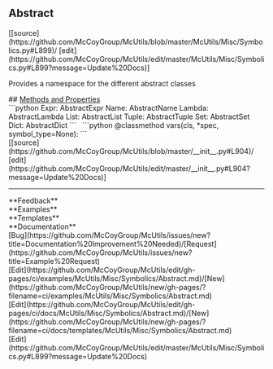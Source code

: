 ## <a id="McUtils.McUtils.Misc.Symbolics.Abstract">Abstract</a> 

<div class="docs-source-link" markdown="1">
[[source](https://github.com/McCoyGroup/McUtils/blob/master/McUtils/Misc/Symbolics.py#L899)/
[edit](https://github.com/McCoyGroup/McUtils/edit/master/McUtils/Misc/Symbolics.py#L899?message=Update%20Docs)]
</div>

Provides a namespace for the different abstract classes







<div class="collapsible-section">
 <div class="collapsible-section collapsible-section-header" markdown="1">
## <a class="collapse-link" data-toggle="collapse" href="#methods" markdown="1"> Methods and Properties</a> <a class="float-right" data-toggle="collapse" href="#methods"><i class="fa fa-chevron-down"></i></a>
 </div>
 <div class="collapsible-section collapsible-section-body collapse show" id="methods" markdown="1">
 ```python
Expr: AbstractExpr
Name: AbstractName
Lambda: AbstractLambda
List: AbstractList
Tuple: AbstractTuple
Set: AbstractSet
Dict: AbstractDict
```
<a id="McUtils.McUtils.Misc.Symbolics.Abstract.vars" class="docs-object-method">&nbsp;</a> 
```python
@classmethod
vars(cls, *spec, symbol_type=None): 
```
<div class="docs-source-link" markdown="1">
[[source](https://github.com/McCoyGroup/McUtils/blob/master/__init__.py#L904)/
[edit](https://github.com/McCoyGroup/McUtils/edit/master/__init__.py#L904?message=Update%20Docs)]
</div>
 </div>
</div>












---


<div markdown="1" class="text-secondary">
<div class="container">
  <div class="row">
   <div class="col" markdown="1">
**Feedback**   
</div>
   <div class="col" markdown="1">
**Examples**   
</div>
   <div class="col" markdown="1">
**Templates**   
</div>
   <div class="col" markdown="1">
**Documentation**   
</div>
   <div class="col" markdown="1">
   
</div>
   <div class="col" markdown="1">
   
</div>
   <div class="col" markdown="1">
   
</div>
</div>
  <div class="row">
   <div class="col" markdown="1">
[Bug](https://github.com/McCoyGroup/McUtils/issues/new?title=Documentation%20Improvement%20Needed)/[Request](https://github.com/McCoyGroup/McUtils/issues/new?title=Example%20Request)   
</div>
   <div class="col" markdown="1">
[Edit](https://github.com/McCoyGroup/McUtils/edit/gh-pages/ci/examples/McUtils/Misc/Symbolics/Abstract.md)/[New](https://github.com/McCoyGroup/McUtils/new/gh-pages/?filename=ci/examples/McUtils/Misc/Symbolics/Abstract.md)   
</div>
   <div class="col" markdown="1">
[Edit](https://github.com/McCoyGroup/McUtils/edit/gh-pages/ci/docs/McUtils/Misc/Symbolics/Abstract.md)/[New](https://github.com/McCoyGroup/McUtils/new/gh-pages/?filename=ci/docs/templates/McUtils/Misc/Symbolics/Abstract.md)   
</div>
   <div class="col" markdown="1">
[Edit](https://github.com/McCoyGroup/McUtils/edit/master/McUtils/Misc/Symbolics.py#L899?message=Update%20Docs)   
</div>
   <div class="col" markdown="1">
   
</div>
   <div class="col" markdown="1">
   
</div>
   <div class="col" markdown="1">
   
</div>
</div>
</div>
</div>